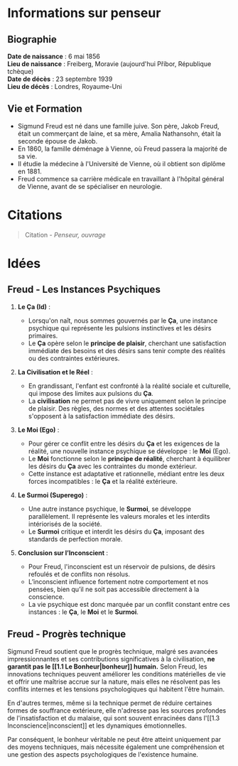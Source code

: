 # Informations sur penseur

## Biographie

**Date de naissance** : 6 mai 1856  
**Lieu de naissance** : Freiberg, Moravie (aujourd'hui Příbor, République tchèque)  
**Date de décès** : 23 septembre 1939  
**Lieu de décès** : Londres, Royaume-Uni

## Vie et Formation

- Sigmund Freud est né dans une famille juive. Son père, Jakob Freud, était un commerçant de laine, et sa mère, Amalia Nathansohn, était la seconde épouse de Jakob.
- En 1860, la famille déménage à Vienne, où Freud passera la majorité de sa vie.
- Il étudie la médecine à l'Université de Vienne, où il obtient son diplôme en 1881.
- Freud commence sa carrière médicale en travaillant à l'hôpital général de Vienne, avant de se spécialiser en neurologie.

# Citations

> Citation - _Penseur, ouvrage_

# Idées

## Freud - Les Instances Psychiques

1. **Le Ça (Id)** :

    - Lorsqu'on naît, nous sommes gouvernés par le **Ça**, une instance psychique qui représente les pulsions instinctives et les désirs primaires.
    - Le **Ça** opère selon le **principe de plaisir**, cherchant une satisfaction immédiate des besoins et des désirs sans tenir compte des réalités ou des contraintes extérieures.

2. **La Civilisation et le Réel** :

    - En grandissant, l'enfant est confronté à la réalité sociale et culturelle, qui impose des limites aux pulsions du **Ça**.
    - La **civilisation** ne permet pas de vivre uniquement selon le principe de plaisir. Des règles, des normes et des attentes sociétales s'opposent à la satisfaction immédiate des désirs.

3. **Le Moi (Ego)** :

    - Pour gérer ce conflit entre les désirs du **Ça** et les exigences de la réalité, une nouvelle instance psychique se développe : le **Moi** (Ego).
    - Le **Moi** fonctionne selon le **principe de réalité**, cherchant à équilibrer les désirs du **Ça** avec les contraintes du monde extérieur.
    - Cette instance est adaptative et rationnelle, médiant entre les deux forces incompatibles : le **Ça** et la réalité extérieure.

4. **Le Surmoi (Superego)** :

    - Une autre instance psychique, le **Surmoi**, se développe parallèlement. Il représente les valeurs morales et les interdits intériorisés de la société.
    - Le **Surmoi** critique et interdit les désirs du **Ça**, imposant des standards de perfection morale.

5. **Conclusion sur l’Inconscient** :
    - Pour Freud, l'inconscient est un réservoir de pulsions, de désirs refoulés et de conflits non résolus.
    - L’inconscient influence fortement notre comportement et nos pensées, bien qu’il ne soit pas accessible directement à la conscience.
    - La vie psychique est donc marquée par un conflit constant entre ces instances : le **Ça**, le **Moi** et le **Surmoi**.

## Freud - Progrès technique

Sigmund Freud soutient que le progrès technique, malgré ses avancées impressionnantes et ses contributions significatives à la civilisation, **ne garantit pas le [[1.1 Le Bonheur|bonheur]] humain.** Selon Freud, les innovations techniques peuvent améliorer les conditions matérielles de vie et offrir une maîtrise accrue sur la nature, mais elles ne résolvent pas les conflits internes et les tensions psychologiques qui habitent l'être humain. 

En d'autres termes, même si la technique permet de réduire certaines formes de souffrance extérieure, elle n'adresse pas les sources profondes de l'insatisfaction et du malaise, qui sont souvent enracinées dans l'[[1.3 Inconscience|inconscient]] et les dynamiques émotionnelles. 

Par conséquent, le bonheur véritable ne peut être atteint uniquement par des moyens techniques, mais nécessite également une compréhension et une gestion des aspects psychologiques de l'existence humaine.
